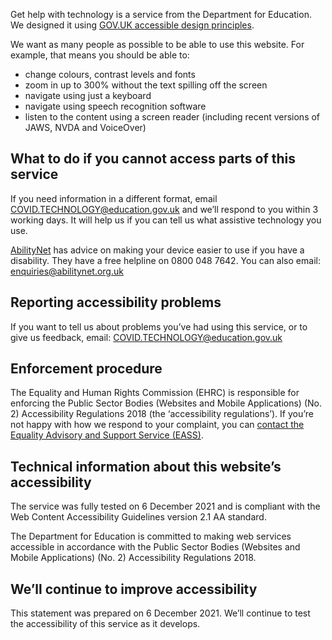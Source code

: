 Get help with technology is a service from the Department for Education. We designed it using [GOV.UK accessible design principles](https://design-system.service.gov.uk/accessibility/).

We want as many people as possible to be able to use this website. For example, that means you should be able to:

* change colours, contrast levels and fonts
* zoom in up to 300% without the text spilling off the screen
* navigate using just a keyboard
* navigate using speech recognition software
* listen to the content using a screen reader (including recent versions of JAWS, NVDA and VoiceOver)

## What to do if you cannot access parts of this service

If you need information in a different format, email [COVID.TECHNOLOGY@education.gov.uk](mailto:COVID.TECHNOLOGY@education.gov.uk) and
we&rsquo;ll respond to you within 3 working days. It will help us if you can tell us what assistive technology you use.

[AbilityNet](https://mcmw.abilitynet.org.uk/) has advice on making your device easier to use if you have a disability. They
have a free helpline on 0800 048 7642. You can also email: [enquiries@abilitynet.org.uk](mailto:enquiries@abilitynet.org.uk)

## Reporting accessibility problems

If you want to tell us about problems you&rsquo;ve had using this service, or to give us feedback,
email: [COVID.TECHNOLOGY@education.gov.uk](mailto:COVID.TECHNOLOGY@education.gov.uk?subject=Accessibility%20problem)

## Enforcement procedure

The Equality and Human Rights Commission (EHRC) is responsible for enforcing the
Public Sector Bodies (Websites and Mobile Applications) (No. 2) Accessibility Regulations
2018 (the &lsquo;accessibility regulations&rsquo;). If you&rsquo;re not happy with how we respond to your
complaint, you can [contact the Equality Advisory and Support Service (EASS)](https://www.equalityadvisoryservice.com/).

## Technical information about this website’s accessibility

The service was fully tested on 6 December 2021 and is compliant with the Web Content Accessibility Guidelines version 2.1 AA standard.

The Department for Education is committed to making web services accessible in
accordance with the Public Sector Bodies (Websites and Mobile Applications) (No. 2)
Accessibility Regulations 2018.

## We&rsquo;ll continue to improve accessibility

This statement was prepared on 6 December 2021. We&rsquo;ll continue to test the accessibility of
this service as it develops.
